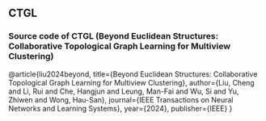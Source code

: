 ## CTGL
### Source code of CTGL (Beyond Euclidean Structures: Collaborative Topological Graph Learning for Multiview Clustering)

@article{liu2024beyond,
  title={Beyond Euclidean Structures: Collaborative Topological Graph Learning for Multiview Clustering},
  author={Liu, Cheng and Li, Rui and Che, Hangjun and Leung, Man-Fai and Wu, Si and Yu, Zhiwen and Wong, Hau-San},
  journal={IEEE Transactions on Neural Networks and Learning Systems},
  year={2024},
  publisher={IEEE}
}
